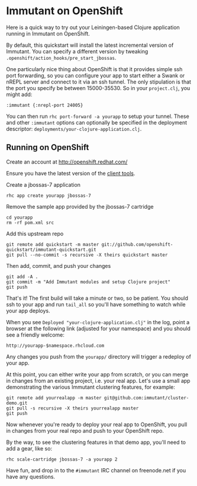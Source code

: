 Immutant on OpenShift
=====================

Here is a quick way to try out your Leiningen-based Clojure
application running in Immutant on OpenShift.

By default, this quickstart will install the latest incremental
version of Immutant. You can specify a different version by tweaking
`.openshift/action_hooks/pre_start_jbossas`.

One particularly nice thing about OpenShift is that it provides simple
ssh port forwarding, so you can configure your app to start either a
Swank or nREPL server and connect to it via an ssh tunnel. The only
stipulation is that the port you specify be between 15000-35530. So in
your `project.clj`, you might add:

    :immutant {:nrepl-port 24005}

You can then run `rhc port-forward -a yourapp` to setup your tunnel.
These and other `:immutant` options can optionally be specified in the
deployment descriptor: `deployments/your-clojure-application.clj`.

Running on OpenShift
--------------------

Create an account at http://openshift.redhat.com/

Ensure you have the latest version of the
[client tools](https://www.openshift.com/get-started#cli).

Create a jbossas-7 application

    rhc app create yourapp jbossas-7

Remove the sample app provided by the jbossas-7 cartridge

    cd yourapp
    rm -rf pom.xml src

Add this upstream repo

    git remote add quickstart -m master git://github.com/openshift-quickstart/immutant-quickstart.git
    git pull --no-commit -s recursive -X theirs quickstart master

Then add, commit, and push your changes

    git add -A .
    git commit -m "Add Immutant modules and setup Clojure project"
    git push

That's it! The first build will take a minute or two, so be patient.
You should ssh to your app and run `tail_all` so you'll have something
to watch while your app deploys.

When you see `Deployed "your-clojure-application.clj"` in the log,
point a browser at the following link (adjusted for your namespace)
and you should see a friendly welcome:

    http://yourapp-$namespace.rhcloud.com

Any changes you push from the `yourapp/` directory will trigger a
redeploy of your app.

At this point, you can either write your app from scratch, or you can
merge in changes from an existing project, i.e. your real app. Let's
use a small app demonstrating the various Immutant clustering
features, for example:

    git remote add yourrealapp -m master git@github.com:immutant/cluster-demo.git
    git pull -s recursive -X theirs yourrealapp master
    git push

Now whenever you're ready to deploy your real app to OpenShift, you
pull in changes from your real repo and push to your OpenShift repo.

By the way, to see the clustering features in that demo app, you'll
need to add a gear, like so:

    rhc scale-cartridge jbossas-7 -a yourapp 2

Have fun, and drop in to the `#immutant` IRC channel on freenode.net
if you have any questions.
